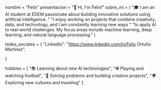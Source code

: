 nombre = "Felix"
presentacion = "👋 Hi, I'm Felix!"
sobre_mi = (
    "🎓 I am an AI student at EDEM passionate about building innovative solutions using artificial intelligence. "
    "I enjoy working on projects that combine creativity, data, and technology, and I am constantly learning new ways "
    "to apply AI to real-world challenges. My focus areas include machine learning, deep learning, and natural language processing."
)

redes_sociales = {
    "LinkedIn": "https://www.linkedin.com/in/Felix Ortuño Martinez",
    
}

hobbies = [
    "📚 Learning about new AI technologies",
    "⚽ Playing and watching football",
    "🧠 Solving problems and building creative projects",
    "🌍 Exploring new cultures and traveling"
]
